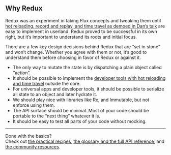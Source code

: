 Why Redux
--------------------------

Redux was an experiment in taking Flux concepts and tweaking them until [hot reloading, record and replay, and time travel as demoed in Dan’s talk](http://youtube.com/watch?v=xsSnOQynTHs) are easy to implement in userland. Redux proved to be successful in its own right, but it’s important to understand its roots and initial focus.

There are a few key design decisions behind Redux that are “set in stone” and won’t change. Whether you agree with them or not, it’s good to understand them before choosing in favor of Redux or against it.

* The only way to mutate the state is by dispatching a plain object called “action”.
* It should be possible to implement the [developer tools with hot reloading and time travel](http://github.com/gaearon/redux-devtools) outside the core.
* For universal apps and developer tools, it should be possible to serialize all state to an object and later hydrate it.
* We should play nice with libraries like Rx, and Immutable, but not enforce using them.
* The API surface should be minimal. Most of your code should be portable to the “next thing” whatever it is.
* It should be easy to test all parts of your code without mocking.

--------------------------

Done with the basics?  
Check out [the practical recipes](../Recipes), [the glossary and the full API reference](../Reference), and [the community resources](../Resources).
